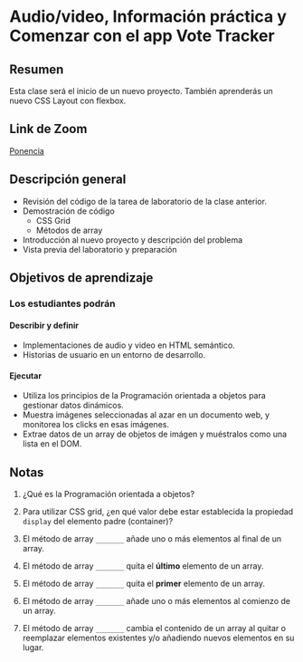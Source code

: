 ﻿# Audio/video, Información práctica y Comenzar con el app Vote Tracker

## Resumen

Esta clase será el inicio de un nuevo proyecto. También aprenderás un nuevo CSS Layout con flexbox.

## Link de Zoom

[Ponencia](https://us06web.zoom.us/rec/share/aKIQ8EFz20J2PSQUbfkLWg-EzzXmcoGePBwfKlvvQwXmkQcklc7lkRlRGj-mKA_X.OpNji-2_Q8kMmt0p )

## Descripción general

- Revisión del código de la tarea de laboratorio de la clase anterior.
- Demostración de código
  - CSS Grid
  - Métodos de array
- Introducción al nuevo proyecto y descripción del problema
- Vista previa del laboratorio y preparación

## Objetivos de aprendizaje

### Los estudiantes podrán

#### Describir y definir

- Implementaciones de audio y video en HTML semántico.
- Historias de usuario en un entorno de desarrollo.

#### Ejecutar

- Utiliza los principios de la Programación orientada a objetos para gestionar datos dinámicos.
- Muestra imágenes seleccionadas al azar en un documento web, y monitorea los clicks en esas imágenes.
- Extrae datos de un array de objetos de imágen y muéstralos como una lista en el DOM.

## Notas

1. ¿Qué es la Programación orientada a objetos?

1. Para utilizar CSS grid, ¿en qué valor debe estar establecida la propiedad `display` del elemento padre (container)?

1. El método de array `_______` añade uno o más elementos al final de un array.

1. El método de array `_______` quita el **último** elemento de un array.

1. El método de array `_______` quita el **primer** elemento de un array.

1. El método de array `_______` añade uno o más elementos al comienzo de un array.

1. El método de array `_______` cambia el contenido de un array al quitar o reemplazar elementos existentes y/o añadiendo nuevos elementos en su lugar.
